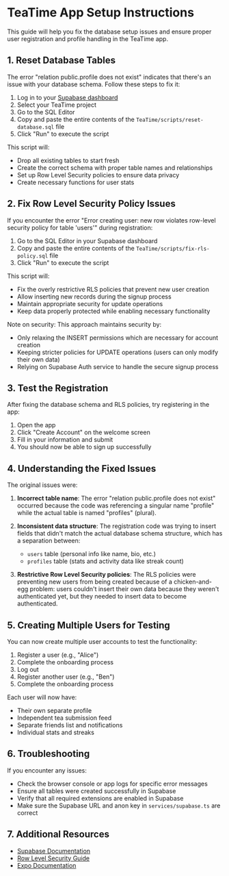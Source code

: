 # TeaTime App Setup Instructions

This guide will help you fix the database setup issues and ensure proper user registration and profile handling in the TeaTime app.

## 1. Reset Database Tables

The error "relation public.profile does not exist" indicates that there's an issue with your database schema. Follow these steps to fix it:

1. Log in to your [Supabase dashboard](https://app.supabase.com)
2. Select your TeaTime project
3. Go to the SQL Editor
4. Copy and paste the entire contents of the `TeaTime/scripts/reset-database.sql` file
5. Click "Run" to execute the script

This script will:
- Drop all existing tables to start fresh
- Create the correct schema with proper table names and relationships
- Set up Row Level Security policies to ensure data privacy
- Create necessary functions for user stats

## 2. Fix Row Level Security Policy Issues

If you encounter the error "Error creating user: new row violates row-level security policy for table 'users'" during registration:

1. Go to the SQL Editor in your Supabase dashboard
2. Copy and paste the entire contents of the `TeaTime/scripts/fix-rls-policy.sql` file
3. Click "Run" to execute the script

This script will:
- Fix the overly restrictive RLS policies that prevent new user creation
- Allow inserting new records during the signup process
- Maintain appropriate security for update operations
- Keep data properly protected while enabling necessary functionality

Note on security: This approach maintains security by:
- Only relaxing the INSERT permissions which are necessary for account creation
- Keeping stricter policies for UPDATE operations (users can only modify their own data)
- Relying on Supabase Auth service to handle the secure signup process

## 3. Test the Registration

After fixing the database schema and RLS policies, try registering in the app:

1. Open the app
2. Click "Create Account" on the welcome screen
3. Fill in your information and submit
4. You should now be able to sign up successfully

## 4. Understanding the Fixed Issues

The original issues were:

1. **Incorrect table name**: The error "relation public.profile does not exist" occurred because the code was referencing a singular name "profile" while the actual table is named "profiles" (plural).

2. **Inconsistent data structure**: The registration code was trying to insert fields that didn't match the actual database schema structure, which has a separation between:
   - `users` table (personal info like name, bio, etc.)
   - `profiles` table (stats and activity data like streak count)

3. **Restrictive Row Level Security policies**: The RLS policies were preventing new users from being created because of a chicken-and-egg problem: users couldn't insert their own data because they weren't authenticated yet, but they needed to insert data to become authenticated.

## 5. Creating Multiple Users for Testing

You can now create multiple user accounts to test the functionality:

1. Register a user (e.g., "Alice")
2. Complete the onboarding process
3. Log out
4. Register another user (e.g., "Ben")
5. Complete the onboarding process

Each user will now have:
- Their own separate profile
- Independent tea submission feed
- Separate friends list and notifications
- Individual stats and streaks

## 6. Troubleshooting

If you encounter any issues:

- Check the browser console or app logs for specific error messages
- Ensure all tables were created successfully in Supabase
- Verify that all required extensions are enabled in Supabase
- Make sure the Supabase URL and anon key in `services/supabase.ts` are correct

## 7. Additional Resources

- [Supabase Documentation](https://supabase.com/docs)
- [Row Level Security Guide](https://supabase.com/docs/guides/auth/row-level-security)
- [Expo Documentation](https://docs.expo.dev) 